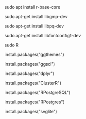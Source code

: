 sudo apt install r-base-core  

sudo apt-get install libgmp-dev

sudo apt-get install libpq-dev

sudo apt-get install libfontconfig1-dev

sudo R  

install.packages("ggthemes")  

install.packages("ggsci")  

install.packages("dplyr")  

install.packages("ClusterR")  

install.packages("RPostgreSQL")  

install.packages("RPostgres")  

install.packages("svglite")  

